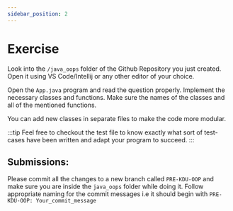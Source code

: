 ```yaml
---
sidebar_position: 2
---
```


# Exercise

Look into the `/java_oops` folder of the Github Repository you just created. Open it using VS Code/Intellij or any other editor of your choice.

Open the `App.java` program and read the question properly. Implement the necessary classes and functions. Make sure the names of the classes and all of the mentioned functions.

You can add new classes in separate files to make the code more modular.

:::tip
Feel free to checkout the test file to know exactly what sort of test-cases have been written and adapt your program to succeed.
:::

## Submissions:

Please commit all the changes to a new branch called `PRE-KDU-OOP` and make sure you are inside the `java_oops` folder while doing it. Follow appropriate naming for the commit messages i.e it should begin with `PRE-KDU-OOP: Your_commit_message`
